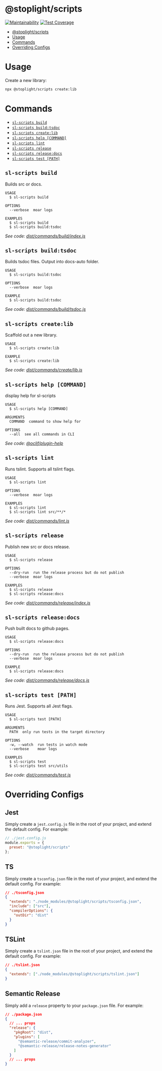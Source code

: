 # @stoplight/scripts

[![Maintainability](https://api.codeclimate.com/v1/badges/2628d0fe95cf3abae711/maintainability)](https://codeclimate.com/github/stoplightio/scripts/maintainability) [![Test Coverage](https://api.codeclimate.com/v1/badges/2628d0fe95cf3abae711/test_coverage)](https://codeclimate.com/github/stoplightio/scripts/test_coverage)

<!-- toc -->
* [@stoplight/scripts](#stoplight-scripts)
* [Usage](#usage)
* [Commands](#commands)
* [Overriding Configs](#overriding-configs)
<!-- tocstop -->

# Usage

Create a new library:

```bash
npx @stoplight/scripts create:lib
```

# Commands

<!-- commands -->
* [`sl-scripts build`](#sl-scripts-build)
* [`sl-scripts build:tsdoc`](#sl-scripts-buildtsdoc)
* [`sl-scripts create:lib`](#sl-scripts-createlib)
* [`sl-scripts help [COMMAND]`](#sl-scripts-help-command)
* [`sl-scripts lint`](#sl-scripts-lint)
* [`sl-scripts release`](#sl-scripts-release)
* [`sl-scripts release:docs`](#sl-scripts-releasedocs)
* [`sl-scripts test [PATH]`](#sl-scripts-test-path)

## `sl-scripts build`

Builds src or docs.

```
USAGE
  $ sl-scripts build

OPTIONS
  --verbose  moar logs

EXAMPLES
  $ sl-scripts build
  $ sl-scripts build:tsdoc
```

_See code: [dist/commands/build/index.js](https://github.com/stoplightio/scripts/blob/v0.0.0/dist/commands/build/index.js)_

## `sl-scripts build:tsdoc`

Builds tsdoc files. Output into docs-auto folder.

```
USAGE
  $ sl-scripts build:tsdoc

OPTIONS
  --verbose  moar logs

EXAMPLE
  $ sl-scripts build:tsdoc
```

_See code: [dist/commands/build/tsdoc.js](https://github.com/stoplightio/scripts/blob/v0.0.0/dist/commands/build/tsdoc.js)_

## `sl-scripts create:lib`

Scaffold out a new library.

```
USAGE
  $ sl-scripts create:lib

EXAMPLE
  $ sl-scripts create:lib
```

_See code: [dist/commands/create/lib.js](https://github.com/stoplightio/scripts/blob/v0.0.0/dist/commands/create/lib.js)_

## `sl-scripts help [COMMAND]`

display help for sl-scripts

```
USAGE
  $ sl-scripts help [COMMAND]

ARGUMENTS
  COMMAND  command to show help for

OPTIONS
  --all  see all commands in CLI
```

_See code: [@oclif/plugin-help](https://github.com/oclif/plugin-help/blob/v2.1.3/src/commands/help.ts)_

## `sl-scripts lint`

Runs tslint. Supports all tslint flags.

```
USAGE
  $ sl-scripts lint

OPTIONS
  --verbose  moar logs

EXAMPLES
  $ sl-scripts lint
  $ sl-scripts lint src/**/*
```

_See code: [dist/commands/lint.js](https://github.com/stoplightio/scripts/blob/v0.0.0/dist/commands/lint.js)_

## `sl-scripts release`

Publish new src or docs release.

```
USAGE
  $ sl-scripts release

OPTIONS
  --dry-run  run the release process but do not publish
  --verbose  moar logs

EXAMPLES
  $ sl-scripts release
  $ sl-scripts release:docs
```

_See code: [dist/commands/release/index.js](https://github.com/stoplightio/scripts/blob/v0.0.0/dist/commands/release/index.js)_

## `sl-scripts release:docs`

Push built docs to github pages.

```
USAGE
  $ sl-scripts release:docs

OPTIONS
  --dry-run  run the release process but do not publish
  --verbose  moar logs

EXAMPLE
  $ sl-scripts release:docs
```

_See code: [dist/commands/release/docs.js](https://github.com/stoplightio/scripts/blob/v0.0.0/dist/commands/release/docs.js)_

## `sl-scripts test [PATH]`

Runs Jest. Supports all Jest flags.

```
USAGE
  $ sl-scripts test [PATH]

ARGUMENTS
  PATH  only run tests in the target directory

OPTIONS
  -w, --watch  run tests in watch mode
  --verbose    moar logs

EXAMPLES
  $ sl-scripts test
  $ sl-scripts test src/utils
```

_See code: [dist/commands/test.js](https://github.com/stoplightio/scripts/blob/v0.0.0/dist/commands/test.js)_
<!-- commandsstop -->

# Overriding Configs

## Jest

Simply create a `jest.config.js` file in the root of your project, and extend the default config. For example:

```js
// ./jest.config.js
module.exports = {
  preset: "@stoplight/scripts"
};
```

## TS

Simply create a `tsconfig.json` file in the root of your project, and extend the default config. For example:

```json
// ./tsconfig.json
{
  "extends": "./node_modules/@stoplight/scripts/tsconfig.json",
  "include": ["src"],
  "compilerOptions": {
    "outDir": "dist"
  }
}
```

## TSLint

Simply create a `tslint.json` file in the root of your project, and extend the default config. For example:

```json
// ./tslint.json
{
  "extends": ["./node_modules/@stoplight/scripts/tslint.json"]
}
```

## Semantic Release

Simply add a `release` property to your `package.json` file. For example:

```json
// ./package.json
{
  // ... props
  "release": {
    "pkgRoot": "dist",
    "plugins": [
      "@semantic-release/commit-analyzer",
      "@semantic-release/release-notes-generator"
    ]
  }
  // ... props
}
```

